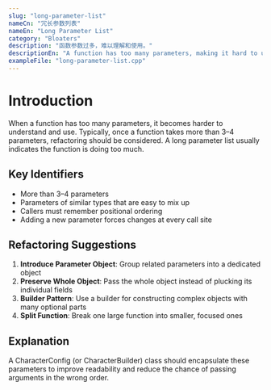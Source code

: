 ```yaml
---
slug: "long-parameter-list"
nameCn: "冗长参数列表"
nameEn: "Long Parameter List"
category: "Bloaters"
description: "函数参数过多，难以理解和使用。"
descriptionEn: "A function has too many parameters, making it hard to understand and use."
exampleFile: "long-parameter-list.cpp"
---
```


# Introduction

When a function has too many parameters, it becomes harder to understand and use. Typically, once a function takes more than 3–4 parameters, refactoring should be considered. A long parameter list usually indicates the function is doing too much.

## Key Identifiers

- More than 3–4 parameters
- Parameters of similar types that are easy to mix up
- Callers must remember positional ordering
- Adding a new parameter forces changes at every call site

## Refactoring Suggestions

1. **Introduce Parameter Object**: Group related parameters into a dedicated object
2. **Preserve Whole Object**: Pass the whole object instead of plucking its individual fields
3. **Builder Pattern**: Use a builder for constructing complex objects with many optional parts
4. **Split Function**: Break one large function into smaller, focused ones

## Explanation

A CharacterConfig (or CharacterBuilder) class should encapsulate these parameters to improve readability and reduce the chance of passing arguments in the wrong order.